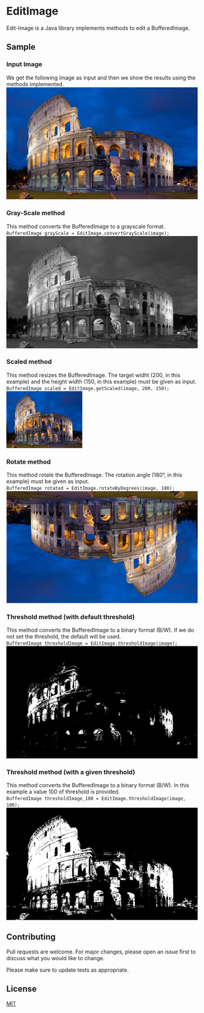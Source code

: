 # EditImage

Edit-Image is a Java library implements methods to edit a BufferedImage.


## Sample

### Input Image
We get the following Image as input and then we show the results using the methods implemented.  
![Original BufferedImage](https://github.com/simoska4/editimage/blob/master/sample/colosseum.jpg)

### Gray-Scale method
This method converts the BufferedImage to a grayscale format.  
``BufferedImage grayScale = EditImage.convertGrayScale(image);``  
![Original BufferedImage](https://github.com/simoska4/editimage/blob/master/sample/gray_scale.png)

### Scaled method
This method resizes the BufferedImage. The target widht (200, in this example) and the height width (150, in this example) must be given as input.  
``BufferedImage scaled = EditImage.getScaled(image, 200, 150);``  
![Original BufferedImage](https://github.com/simoska4/editimage/blob/master/sample/scaled.png)

### Rotate method
This method rotate the BufferedImage. The rotation angle (180°, in this example) must be given as input.  
``BufferedImage rotated = EditImage.rotateByDegrees(image, 180);``  
![Original BufferedImage](https://github.com/simoska4/editimage/blob/master/sample/rotated.png)

### Threshold method (with default threshold)
This method converts the BufferedImage to a binary format (B/W). If we do not set the threshold, the default will be used.  
``BufferedImage thresholdImage = EditImage.thresholdImage(image);``  
![Original BufferedImage](https://github.com/simoska4/editimage/blob/master/sample/threshold.png)

### Threshold method (with a given threshold)
This method converts the BufferedImage to a binary format (B/W). In this example a value 100 of threshold is provided.  
``BufferedImage thresholdImage_100 = EditImage.thresholdImage(image, 100);``  
![Original BufferedImage](https://github.com/simoska4/editimage/blob/master/sample/threshold_100.png)



## Contributing
Pull requests are welcome. For major changes, please open an issue first to discuss what you would like to change.

Please make sure to update tests as appropriate.


## License
[MIT](https://choosealicense.com/licenses/mit/)
